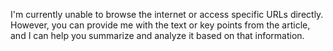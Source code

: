 I'm currently unable to browse the internet or access specific URLs directly. However, you can provide me with the text or key points from the article, and I can help you summarize and analyze it based on that information.